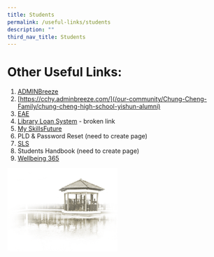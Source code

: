 ```yaml
---
title: Students
permalink: /useful-links/students
description: ""
third_nav_title: Students
---
```


# **Other Useful Links:**

1. [ADMINBreeze](https://cchy.adminbreeze.com/)
2. [https://cchy.adminbreeze.com/](/our-community/Chung-Cheng-Family/chung-cheng-high-school-yishun-alumni)
3. [EAE](https://eae.polytechnic.edu.sg/eaeStudIns/menu.jsp)
4. [Library Loan System](https://schoolibrary.moe.edu.sg/chungchenghighyishun) - broken link
5. [My SkillsFuture](https://www.myskillsfuture.gov.sg/content/student/en/secondary.html)
6. PLD & Password Reset (need to create page)
7. [SLS](https://vle.learning.moe.edu.sg/login)
8. Students Handbook (need to create page) 
9. [Wellbeing 365](/our-curriculum/student-development/wellbeing-365)


<img src="/images/pavilion.png" 
     style="width:50%">